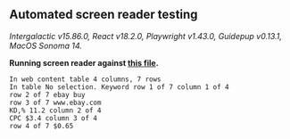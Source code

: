 ## Automated screen reader testing

_Intergalactic v15.86.0, React v18.2.0, Playwright v1.43.0,
Guidepup v0.13.1, MacOS Sonoma 14._

**Running screen reader against [this file](https://github.com/semrush/intergalactic/blob/master/website/docs/table-group/data-table/examples/base.tsx).**

```
In web content table 4 columns, 7 rows
In table No selection. Keyword row 1 of 7 column 1 of 4
row 2 of 7 ebay buy
row 3 of 7 www.ebay.com
KD,% 11.2 column 2 of 4
CPC $3.4 column 3 of 4
row 4 of 7 $0.65
```
